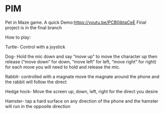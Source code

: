 # PIM
Pet in Maze game.
A quick Demo:https://youtu.be/PCB0ibtaCeE
Final project is in the final branch

How to play:

Turtle- Control with a joystick

Dog- Hold the mic down and say “move up” to move the character up then release (“move down” for down, “move left” for left, “move right” for right) for each move you will need to hold and release the mic.

Rabbit- controlled with a magnate move the magnate around the phone and the rabbit will follow the direct

Hedge hock- Move the screen up, down, left, right for the direct you desire

Hamster- tap a hard surface on any direction of the phone and the hamster will run in the opposite direction

